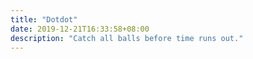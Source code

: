 ```yaml
---
title: "Dotdot"
date: 2019-12-21T16:33:58+08:00
description: "Catch all balls before time runs out."
---
```

